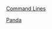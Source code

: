 [Command Lines](https://asdacdsfca.github.io/DSC80/Command-Lines.html)

[Panda](https://asdacdsfca.github.io/DSC80/Panda.html)
